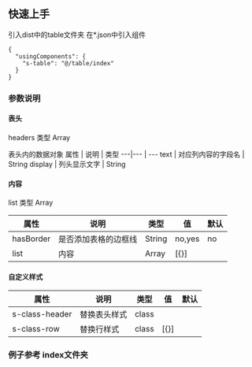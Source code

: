 ## 快速上手
引入dist中的table文件夹
在*.json中引入组件

```
{
  "usingComponents": {
    "s-table": "@/table/index"
  }
}

````

### 参数说明
 #### 表头
 headers 类型  Array
 
 表头内的数据对象
 属性 | 说明 | 类型
---|--- | --- 
text | 对应列内容的字段名 | String
display | 列头显示文字	|  String

#### 内容
list 类型 Array

 属性 | 说明 | 类型 | 值 | 默认
---|--- | --- | --- | ---
hasBorder | 是否添加表格的边框线 | String | no,yes | no
list | 内容 | Array | [{}] | 

#### 自定义样式

 属性 | 说明 | 类型 | 值 | 默认
---|--- | --- | --- | ---
s-class-header | 替换表头样式 | class |  | 
s-class-row | 替换行样式 | class | [{}] | 


### 例子参考 index文件夹




